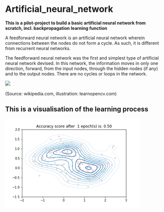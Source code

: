 # Artificial_neural_network
**This is a pilot-project to build a basic artificial neural network from scratch, incl. backpropagation learning function**

A feedforward neural network is an artificial neural network wherein connections between the nodes do not form a cycle. As such, it is different from recurrent neural networks.

The feedforward neural network was the first and simplest type of artificial neural network devised. In this network, the information moves in only one direction, forward, from the input nodes, through the hidden nodes (if any) and to the output nodes. There are no cycles or loops in the network.

<img src="https://pvsmt99345.i.lithium.com/t5/image/serverpage/image-id/42339i8BA3F2CCCEDE7458/image-size/large?v=1.0&px=999" />

(Source: wikipedia.com, illustration: learnopencv.com)

## This is a visualisation of the learning process
<img src="Output/learning.gif" />
